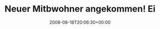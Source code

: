 ---
retweeted: false
source: <a href="http://twitter.com" rel="nofollow">Twitter Web Client</a>
entities:
  hashtags:
  - text: schwabenalarm
    indices:
    - '46'
    - '60'
  symbols: []
  user_mentions: []
  urls: []
display_text_range:
- '0'
- '60'
favorite_count: '0'
id_str: '891404682'
truncated: false
retweet_count: '0'
id: '891404682'
created_at: Mon Aug 18 20:06:30 +0000 2008
favorited: false
full_text: 'Neuer Mitbwohner angekommen! Ein Stuttgarter. #schwabenalarm'
lang: de
tags:
- schwabenalarm
- pesos:twitter
date: '2008-08-18T20:06:30+00:00'
src: https://twitter.com/bascht/status/891404682
original_url: https://twitter.com/bascht/status/891404682
type: twitter_tweet
text: 'Neuer Mitbwohner angekommen! Ein Stuttgarter. #schwabenalarm'
title: Neuer Mitbwohner angekommen! Ei

---